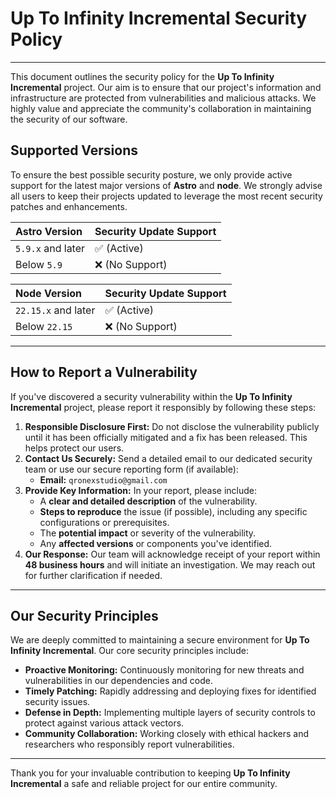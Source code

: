 # Up To Infinity Incremental Security Policy

---

This document outlines the security policy for the **Up To Infinity Incremental** project. Our aim is to ensure that our project's information and infrastructure are protected from vulnerabilities and malicious attacks. We highly value and appreciate the community's collaboration in maintaining the security of our software.

## Supported Versions

To ensure the best possible security posture, we only provide active support for the latest major versions of **Astro** and **node**. We strongly advise all users to keep their projects updated to leverage the most recent security patches and enhancements.

| Astro Version     | Security Update Support     |
| :---------------- | :-------------------------- |
| `5.9.x` and later | :white_check_mark: (Active) |
| Below `5.9`       | :x: (No Support)            |

| Node Version        | Security Update Support     |
| :------------------ | :-------------------------- |
| `22.15.x` and later | :white_check_mark: (Active) |
| Below `22.15`       | :x: (No Support)            |

---

## How to Report a Vulnerability

If you've discovered a security vulnerability within the **Up To Infinity Incremental** project, please report it responsibly by following these steps:

1.  **Responsible Disclosure First:** Do not disclose the vulnerability publicly until it has been officially mitigated and a fix has been released. This helps protect our users.
2.  **Contact Us Securely:** Send a detailed email to our dedicated security team or use our secure reporting form (if available):
    - **Email:** `qronexstudio@gmail.com`
3.  **Provide Key Information:** In your report, please include:
    - A **clear and detailed description** of the vulnerability.
    - **Steps to reproduce** the issue (if possible), including any specific configurations or prerequisites.
    - The **potential impact** or severity of the vulnerability.
    - Any **affected versions** or components you've identified.
4.  **Our Response:** Our team will acknowledge receipt of your report within **48 business hours** and will initiate an investigation. We may reach out for further clarification if needed.

---

## Our Security Principles

We are deeply committed to maintaining a secure environment for **Up To Infinity Incremental**. Our core security principles include:

- **Proactive Monitoring:** Continuously monitoring for new threats and vulnerabilities in our dependencies and code.
- **Timely Patching:** Rapidly addressing and deploying fixes for identified security issues.
- **Defense in Depth:** Implementing multiple layers of security controls to protect against various attack vectors.
- **Community Collaboration:** Working closely with ethical hackers and researchers who responsibly report vulnerabilities.

---

Thank you for your invaluable contribution to keeping **Up To Infinity Incremental** a safe and reliable project for our entire community.
